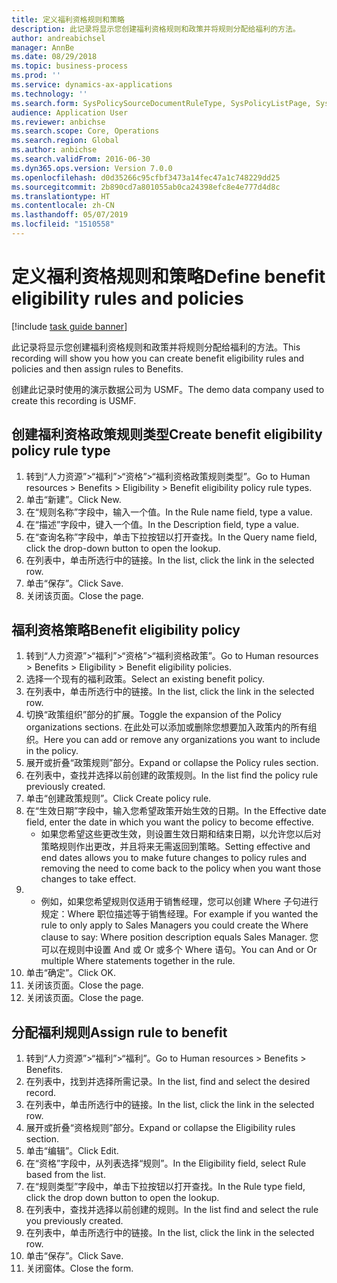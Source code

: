 ```yaml
---
title: 定义福利资格规则和策略
description: 此记录将显示您创建福利资格规则和政策并将规则分配给福利的方法。
author: andreabichsel
manager: AnnBe
ms.date: 08/29/2018
ms.topic: business-process
ms.prod: ''
ms.service: dynamics-ax-applications
ms.technology: ''
ms.search.form: SysPolicySourceDocumentRuleType, SysPolicyListPage, SysPolicy, HcmBenefitEligibilityPolicy, HcmBenefit
audience: Application User
ms.reviewer: anbichse
ms.search.scope: Core, Operations
ms.search.region: Global
ms.author: anbichse
ms.search.validFrom: 2016-06-30
ms.dyn365.ops.version: Version 7.0.0
ms.openlocfilehash: d0d35266c95cfbf3473a14fec47a1c748229dd25
ms.sourcegitcommit: 2b890cd7a801055ab0ca24398efc8e4e777d4d8c
ms.translationtype: HT
ms.contentlocale: zh-CN
ms.lasthandoff: 05/07/2019
ms.locfileid: "1510558"
---
```

# <a name="define-benefit-eligibility-rules-and-policies"></a><span data-ttu-id="58fe7-103">定义福利资格规则和策略</span><span class="sxs-lookup"><span data-stu-id="58fe7-103">Define benefit eligibility rules and policies</span></span>

[!include [task guide banner](../../includes/task-guide-banner.md)]

<span data-ttu-id="58fe7-104">此记录将显示您创建福利资格规则和政策并将规则分配给福利的方法。</span><span class="sxs-lookup"><span data-stu-id="58fe7-104">This recording will show you how you can create benefit eligibility rules and policies and then assign rules to Benefits.</span></span>  

<span data-ttu-id="58fe7-105">创建此记录时使用的演示数据公司为 USMF。</span><span class="sxs-lookup"><span data-stu-id="58fe7-105">The demo data company used to create this recording is USMF.</span></span>


## <a name="create-benefit-eligibility-policy-rule-type"></a><span data-ttu-id="58fe7-106">创建福利资格政策规则类型</span><span class="sxs-lookup"><span data-stu-id="58fe7-106">Create benefit eligibility policy rule type</span></span>
1. <span data-ttu-id="58fe7-107">转到“人力资源”>“福利”>“资格”>“福利资格政策规则类型”。</span><span class="sxs-lookup"><span data-stu-id="58fe7-107">Go to Human resources > Benefits > Eligibility > Benefit eligibility policy rule types.</span></span>
2. <span data-ttu-id="58fe7-108">单击“新建”。</span><span class="sxs-lookup"><span data-stu-id="58fe7-108">Click New.</span></span>
3. <span data-ttu-id="58fe7-109">在“规则名称”字段中，输入一个值。</span><span class="sxs-lookup"><span data-stu-id="58fe7-109">In the Rule name field, type a value.</span></span>
4. <span data-ttu-id="58fe7-110">在“描述”字段中，键入一个值。</span><span class="sxs-lookup"><span data-stu-id="58fe7-110">In the Description field, type a value.</span></span>
5. <span data-ttu-id="58fe7-111">在“查询名称”字段中，单击下拉按钮以打开查找。</span><span class="sxs-lookup"><span data-stu-id="58fe7-111">In the Query name field, click the drop-down button to open the lookup.</span></span>
6. <span data-ttu-id="58fe7-112">在列表中，单击所选行中的链接。</span><span class="sxs-lookup"><span data-stu-id="58fe7-112">In the list, click the link in the selected row.</span></span>
7. <span data-ttu-id="58fe7-113">单击“保存”。</span><span class="sxs-lookup"><span data-stu-id="58fe7-113">Click Save.</span></span>
8. <span data-ttu-id="58fe7-114">关闭该页面。</span><span class="sxs-lookup"><span data-stu-id="58fe7-114">Close the page.</span></span>

## <a name="benefit-eligibility-policy"></a><span data-ttu-id="58fe7-115">福利资格策略</span><span class="sxs-lookup"><span data-stu-id="58fe7-115">Benefit eligibility policy</span></span>
1. <span data-ttu-id="58fe7-116">转到“人力资源”>“福利”>“资格”>“福利资格政策”。</span><span class="sxs-lookup"><span data-stu-id="58fe7-116">Go to Human resources > Benefits > Eligibility > Benefit eligibility policies.</span></span>
2. <span data-ttu-id="58fe7-117">选择一个现有的福利政策。</span><span class="sxs-lookup"><span data-stu-id="58fe7-117">Select an existing benefit policy.</span></span>
3. <span data-ttu-id="58fe7-118">在列表中，单击所选行中的链接。</span><span class="sxs-lookup"><span data-stu-id="58fe7-118">In the list, click the link in the selected row.</span></span>
4. <span data-ttu-id="58fe7-119">切换“政策组织”部分的扩展。</span><span class="sxs-lookup"><span data-stu-id="58fe7-119">Toggle the expansion of the Policy organizations sections.</span></span>  <span data-ttu-id="58fe7-120">在此处可以添加或删除您想要加入政策内的所有组织。</span><span class="sxs-lookup"><span data-stu-id="58fe7-120">Here you can add or remove any organizations you want to include in the policy.</span></span>
5. <span data-ttu-id="58fe7-121">展开或折叠“政策规则”部分。</span><span class="sxs-lookup"><span data-stu-id="58fe7-121">Expand or collapse the Policy rules section.</span></span>
6. <span data-ttu-id="58fe7-122">在列表中，查找并选择以前创建的政策规则。</span><span class="sxs-lookup"><span data-stu-id="58fe7-122">In the list find the policy rule previously created.</span></span>
7. <span data-ttu-id="58fe7-123">单击“创建政策规则”。</span><span class="sxs-lookup"><span data-stu-id="58fe7-123">Click Create policy rule.</span></span>
8. <span data-ttu-id="58fe7-124">在“生效日期”字段中，输入您希望政策开始生效的日期。</span><span class="sxs-lookup"><span data-stu-id="58fe7-124">In the Effective date field, enter the date in which you want the policy to become effective.</span></span>
    * <span data-ttu-id="58fe7-125">如果您希望这些更改生效，则设置生效日期和结束日期，以允许您以后对策略规则作出更改，并且将来无需返回到策略。</span><span class="sxs-lookup"><span data-stu-id="58fe7-125">Setting effective and end dates allows you to make future changes to policy rules and removing the need to come back to the policy when you want those changes to take effect.</span></span>  
9. 
    * <span data-ttu-id="58fe7-126">例如，如果您希望规则仅适用于销售经理，您可以创建 Where 子句进行规定：Where 职位描述等于销售经理。</span><span class="sxs-lookup"><span data-stu-id="58fe7-126">For example if you wanted the rule to only apply to Sales Managers you could create the Where clause to say: Where position description equals Sales Manager.</span></span>  <span data-ttu-id="58fe7-127">您可以在规则中设置 And 或 Or 或多个 Where 语句。</span><span class="sxs-lookup"><span data-stu-id="58fe7-127">You can And or Or multiple Where statements together in the rule.</span></span>  
10. <span data-ttu-id="58fe7-128">单击“确定”。</span><span class="sxs-lookup"><span data-stu-id="58fe7-128">Click OK.</span></span>
11. <span data-ttu-id="58fe7-129">关闭该页面。</span><span class="sxs-lookup"><span data-stu-id="58fe7-129">Close the page.</span></span>
12. <span data-ttu-id="58fe7-130">关闭该页面。</span><span class="sxs-lookup"><span data-stu-id="58fe7-130">Close the page.</span></span>

## <a name="assign-rule-to-benefit"></a><span data-ttu-id="58fe7-131">分配福利规则</span><span class="sxs-lookup"><span data-stu-id="58fe7-131">Assign rule to benefit</span></span>
1. <span data-ttu-id="58fe7-132">转到“人力资源”>“福利”>“福利”。</span><span class="sxs-lookup"><span data-stu-id="58fe7-132">Go to Human resources > Benefits > Benefits.</span></span>
2. <span data-ttu-id="58fe7-133">在列表中，找到并选择所需记录。</span><span class="sxs-lookup"><span data-stu-id="58fe7-133">In the list, find and select the desired record.</span></span>
3. <span data-ttu-id="58fe7-134">在列表中，单击所选行中的链接。</span><span class="sxs-lookup"><span data-stu-id="58fe7-134">In the list, click the link in the selected row.</span></span>
4. <span data-ttu-id="58fe7-135">展开或折叠“资格规则”部分。</span><span class="sxs-lookup"><span data-stu-id="58fe7-135">Expand or collapse the Eligibility rules section.</span></span>
5. <span data-ttu-id="58fe7-136">单击“编辑”。</span><span class="sxs-lookup"><span data-stu-id="58fe7-136">Click Edit.</span></span>
6. <span data-ttu-id="58fe7-137">在“资格”字段中，从列表选择“规则”。</span><span class="sxs-lookup"><span data-stu-id="58fe7-137">In the Eligibility field, select Rule based from the list.</span></span>
7. <span data-ttu-id="58fe7-138">在“规则类型”字段中，单击下拉按钮以打开查找。</span><span class="sxs-lookup"><span data-stu-id="58fe7-138">In the Rule type field, click the drop down button to open the lookup.</span></span>
8. <span data-ttu-id="58fe7-139">在列表中，查找并选择以前创建的规则。</span><span class="sxs-lookup"><span data-stu-id="58fe7-139">In the list find and select the rule you previously created.</span></span>
9. <span data-ttu-id="58fe7-140">在列表中，单击所选行中的链接。</span><span class="sxs-lookup"><span data-stu-id="58fe7-140">In the list, click the link in the selected row.</span></span>
10. <span data-ttu-id="58fe7-141">单击“保存”。</span><span class="sxs-lookup"><span data-stu-id="58fe7-141">Click Save.</span></span>
11. <span data-ttu-id="58fe7-142">关闭窗体。</span><span class="sxs-lookup"><span data-stu-id="58fe7-142">Close the form.</span></span>

